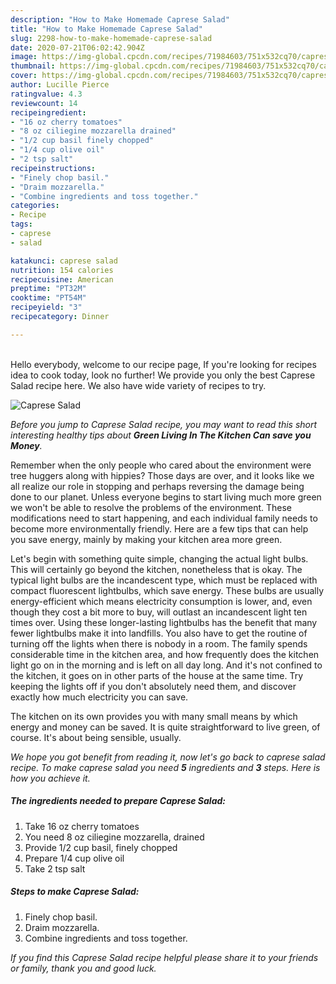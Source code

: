 ```yaml
---
description: "How to Make Homemade Caprese Salad"
title: "How to Make Homemade Caprese Salad"
slug: 2298-how-to-make-homemade-caprese-salad
date: 2020-07-21T06:02:42.904Z
image: https://img-global.cpcdn.com/recipes/71984603/751x532cq70/caprese-salad-recipe-main-photo.jpg
thumbnail: https://img-global.cpcdn.com/recipes/71984603/751x532cq70/caprese-salad-recipe-main-photo.jpg
cover: https://img-global.cpcdn.com/recipes/71984603/751x532cq70/caprese-salad-recipe-main-photo.jpg
author: Lucille Pierce
ratingvalue: 4.3
reviewcount: 14
recipeingredient:
- "16 oz cherry tomatoes"
- "8 oz ciliegine mozzarella drained"
- "1/2 cup basil finely chopped"
- "1/4 cup olive oil"
- "2 tsp salt"
recipeinstructions:
- "Finely chop basil."
- "Draim mozzarella."
- "Combine ingredients and toss together."
categories:
- Recipe
tags:
- caprese
- salad

katakunci: caprese salad 
nutrition: 154 calories
recipecuisine: American
preptime: "PT32M"
cooktime: "PT54M"
recipeyield: "3"
recipecategory: Dinner

---
```

<br>
Hello everybody, welcome to our recipe page, If you're looking for recipes idea to cook today, look no further! We provide you only the best Caprese Salad recipe here. We also have wide variety of recipes to try.
<br>


![Caprese Salad](https://img-global.cpcdn.com/recipes/71984603/751x532cq70/caprese-salad-recipe-main-photo.jpg)

<i>Before you jump to Caprese Salad recipe, you may want to read this short interesting healthy tips about 
<strong>Green Living In The Kitchen Can save you Money</strong>.</i>
</br>

Remember when the only people who cared about the environment were tree huggers along with hippies? Those days are over, and it looks like we all realize our role in stopping and perhaps reversing the damage being done to our planet. Unless everyone begins to start living much more green we won't be able to resolve the problems of the environment. These modifications need to start happening, and each individual family needs to become more environmentally friendly. Here are a few tips that can help you save energy, mainly by making your kitchen area more green.

Let's begin with something quite simple, changing the actual light bulbs. This will certainly go beyond the kitchen, nonetheless that is okay. The typical light bulbs are the incandescent type, which must be replaced with compact fluorescent lightbulbs, which save energy. These bulbs are usually energy-efficient which means electricity consumption is lower, and, even though they cost a bit more to buy, will outlast an incandescent light ten times over. Using these longer-lasting lightbulbs has the benefit that many fewer lightbulbs make it into landfills. You also have to get the routine of turning off the lights when there is nobody in a room. The family spends considerable time in the kitchen area, and how frequently does the kitchen light go on in the morning and is left on all day long. And it's not confined to the kitchen, it goes on in other parts of the house at the same time. Try keeping the lights off if you don't absolutely need them, and discover exactly how much electricity you can save.

The kitchen on its own provides you with many small means by which energy and money can be saved. It is quite straightforward to live green, of course. It's about being sensible, usually.


<i>We hope you got benefit from reading it, now let's go back to caprese salad recipe. To make caprese salad you need <strong>5</strong> ingredients and <strong>3</strong> steps. Here is how you achieve it.
</i>

##### The ingredients needed to prepare Caprese Salad:

1. Take 16 oz cherry tomatoes
1. You need 8 oz ciliegine mozzarella, drained
1. Provide 1/2 cup basil, finely chopped
1. Prepare 1/4 cup olive oil
1. Take 2 tsp salt


##### Steps to make Caprese Salad:

1. Finely chop basil.
1. Draim mozzarella.
1. Combine ingredients and toss together.


<i>If you find this Caprese Salad recipe helpful please share it to your friends or family, thank you and good luck.</i>
